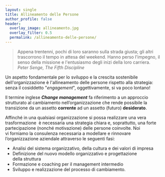 ```yaml
---
layout: single
title: Allineamento delle Persone
author_profile: false
header: 
  overlay_image: allineamento.jpg
  overlay_filter: 0.5
  permalink: /allineamento-delle-persone/
---
```


>Appena trentenni, pochi di loro saranno sulla strada giusta; gli altri trascorrono il tempo in attesa del weekend. Hanno perso l'impegno, il senso della missione e l'entusiasmo degli inizi della loro carriera.
<cite>Peter Senge, The Fifth Discipline</cite>

Un aspetto fondamentale per lo sviluppo e la crescita sostenibile dell'organizzazione è l'allineamento delle persone rispetto alla strategia: senza il cosiddetto "<em>engagement</em>", oggettivamente, si va poco lontano!

Il termine inglese <em><strong>Change management</strong></em> fa riferimento a un approccio strutturato al cambiamento nell’organizzazione che rende possibile la transizione da un assetto <strong>corrente</strong> ad un assetto (futuro) <strong>desiderato</strong>.

Affinché in una qualsiasi organizzazione si possa realizzare una vera trasformazione  è necessaria una strategia chiara e, soprattutto, una forte partecipazione (nonché motivazione) delle persone coinvolte. Noi vi forniamo la consulenza necessaria a modellare e rinnovare l’organizzazione aziendale attraverso le seguenti fasi:
<ul>
 	<li>Analisi del sistema organizzativo, della cultura e dei valori di impresa</li>
 	<li>Definizione del nuovo modello organizzativo e progettazione della struttura</li>
 	<li>Formazione e coaching per il management intermedio</li>
 	<li>Sviluppo e realizzazione del processo di cambiamento.</li>
</ul>
